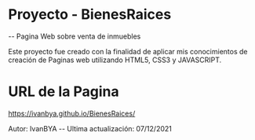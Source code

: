 # Proyecto - BienesRaices

-- Pagina Web sobre venta de inmuebles

Este proyecto fue creado con la finalidad de aplicar mis conocimientos de creación de Paginas web utilizando HTML5, CSS3 y JAVASCRIPT.

# URL de la Pagina
https://ivanbya.github.io/BienesRaices/

Autor: IvanBYA
-- Ultima actualización: 07/12/2021
